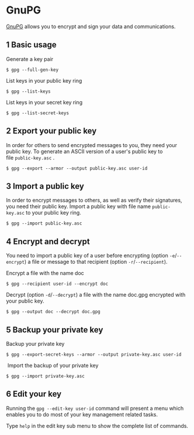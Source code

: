 # GnuPG

[GnuPG](https://wiki.archlinux.org/title/GnuPG) allows you to encrypt and sign your data and communications.
## 1  Basic usage

Generate a key pair

```shell
$ gpg --full-gen-key
```

List keys in your public key ring

```shell
$ gpg --list-keys
```

List keys in your secret key ring

```shell
$ gpg --list-secret-keys
```

## 2  Export your public key

In order for others to send encrypted messages to you, they need your public key. To generate an ASCII version of a user's public key to file `public-key.asc` .

```shell
$ gpg --export --armor --output public-key.asc user-id
```

## 3  Import a public key

In order to encrypt messages to others, as well as verify their signatures, you need their public key. Import a public key with file name `public-key.asc` to your public key ring.

```shell
$ gpg --import public-key.asc
```

## 4 Encrypt and decrypt

You need to import a public key of a user before encrypting (option `-e`/`--encrypt`) a file or message to that recipient (option `-r`/`--recipient`).

Encrypt a file with the name doc

```shell
$ gpg --recipient user-id --encrypt doc
```

Decrypt (option `-d`/`--decrypt`) a file with the name doc.gpg encrypted with your public key.

```shell
$ gpg --output doc --decrypt doc.gpg
```

## 5  Backup your private key

Backup your private key

```shell
$ gpg --export-secret-keys --armor --output private-key.asc user-id
```

 Import the backup of your private key

```shell
$ gpg --import private-key.asc
```

## 6  Edit your key

Running the `gpg --edit-key user-id` command will present a menu which enables you to do most of your key management related tasks.

Type `help` in the edit key sub menu to show the complete list of commands.